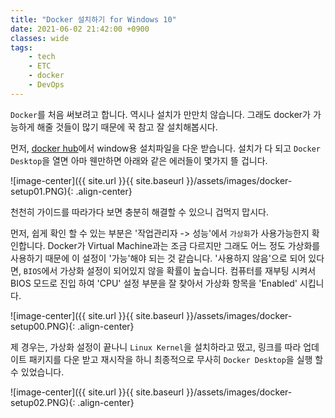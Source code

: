 ```yaml
---
title: "Docker 설치하기 for Windows 10"
date: 2021-06-02 21:42:00 +0900
classes: wide
tags:
    - tech
    - ETC
    - docker
    - DevOps
---
```


`Docker`를 처음 써보려고 합니다. 역시나 설치가 만만치 않습니다. 그래도 docker가 가능하게 해줄 것들이 많기 때문에 꾹 참고 잘 설치해봅시다.

먼저, [docker hub](https://hub.docker.com/)에서 window용 설치파일을 다운 받습니다. 설치가 다 되고 `Docker Desktop`을 열면 아마 웬만하면 아래와 같은 에러들이 몇가지 뜰 겁니다.

![image-center]({{ site.url }}{{ site.baseurl }}/assets/images/docker-setup01.PNG){: .align-center}

천천히 가이드를 따라가다 보면 충분히 해결할 수 있으니 겁먹지 맙시다.

먼저, 쉽게 확인 할 수 있는 부분은 '작업관리자 -> 성능'에서 `가상화`가 사용가능한지 확인합니다. Docker가 Virtual Machine과는 조금 다르지만 그래도 어느 정도 가상화를 사용하기 때문에 이 설정이 '가능'해야 되는 것 같습니다. '사용하지 않음'으로 되어 있다면, `BIOS`에서 가상화 설정이 되어있지 않을 확률이 높습니다. 컴퓨터를 재부팅 시켜서 BIOS 모드로 진입 하여 'CPU' 설정 부분을 잘 찾아서 가상화 항목을 'Enabled' 시킵니다.

![image-center]({{ site.url }}{{ site.baseurl }}/assets/images/docker-setup00.PNG){: .align-center}

제 경우는, 가상화 설정이 끝나니 `Linux Kernel`을 설치하라고 떴고, 링크를 따라 업데이트 패키지를 다운 받고 재시작을 하니 최종적으로 무사히 `Docker Desktop`을 실행 할 수 있었습니다.

![image-center]({{ site.url }}{{ site.baseurl }}/assets/images/docker-setup02.PNG){: .align-center}